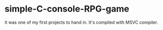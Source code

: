 # simple-C-console-RPG-game

It was one of my first projects to hand in.
It's compiled with MSVC compiler.
